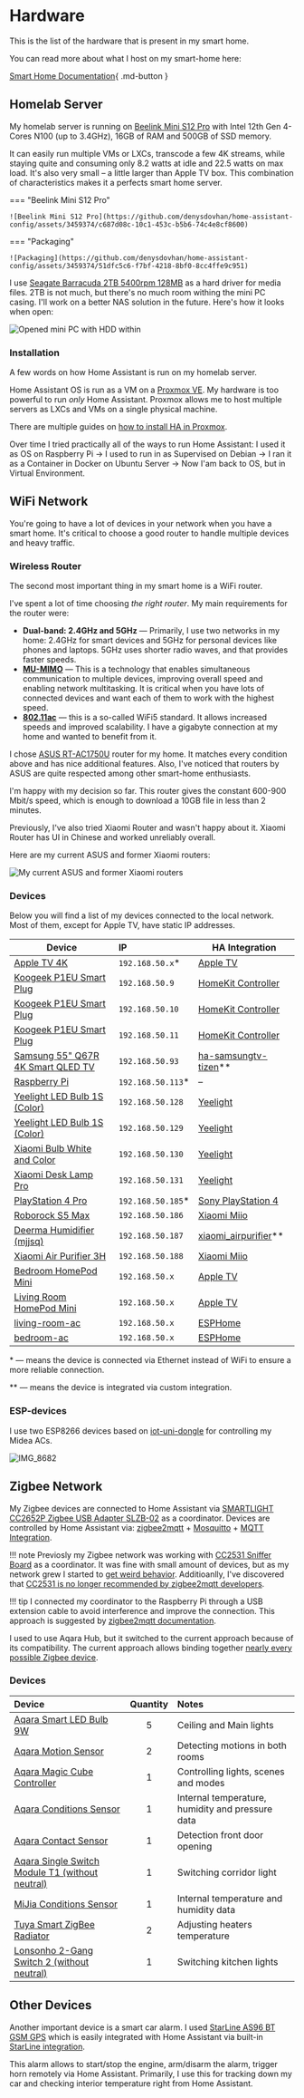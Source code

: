 # Hardware

This is the list of the hardware that is present in my smart home.

You can read more about what I host on my smart-home here:

[Smart Home Documentation](https://denysdovhan.com/smart-home){ .md-button }

## Homelab Server

My homelab server is running on [Beelink Mini S12 Pro](https://www.aliexpress.com/item/1005005200158913.html) with Intel 12th Gen 4-Cores N100 (up to 3.4GHz), 16GB of RAM and 500GB of SSD memory.

It can easily run multiple VMs or LXCs, transcode a few 4K streams, while staying quite and consuming only 8.2 watts at idle and 22.5 watts on max load. It's also very small – a little larger than Apple TV box. This combination of characteristics makes it a perfects smart home server.

=== "Beelink Mini S12 Pro"

    ![Beelink Mini S12 Pro](https://github.com/denysdovhan/home-assistant-config/assets/3459374/c687d08c-10c1-453c-b5b6-74c4e8cf8600)

=== "Packaging"

    ![Packaging](https://github.com/denysdovhan/home-assistant-config/assets/3459374/51dfc5c6-f7bf-4218-8bf0-8cc4ffe9c951)

I use [Seagate Barracuda 2TB 5400rpm 128MB](https://www.amazon.com/Seagate-BarraCuda-Internal-2-5-Inch-ST2000LM015/dp/B01LX13P71?th=1) as a hard driver for media files. 2TB is not much, but there's no much room withing the mini PC casing. I'll work on a better NAS solution in the future. Here's how it looks when open:

![Opened mini PC with HDD within](https://github.com/denysdovhan/home-assistant-config/assets/3459374/975dfa43-878d-4dec-8987-6f981a6bc814)

### Installation

A few words on how Home Assistant is run on my homelab server.

Home Assistant OS is run as a VM on a [Proxmox VE](https://www.proxmox.com/en/). My hardware is too powerful to run _only_ Home Assistant. Proxmox allows me to host multiple servers as LXCs and VMs on a single physical machine.

There are multiple guides on [how to install HA in Proxmox](https://www.youtube.com/results?search_query=home+assistant+proxmox+install).

Over time I tried practically all of the ways to run Home Assistant: I used it as OS on Raspberry Pi → I used to run in as Supervised on Debian → I ran it as a Container in Docker on Ubuntu Server → Now I'am back to OS, but in Virtual Environment.

## WiFi Network

You're going to have a lot of devices in your network when you have a smart home. It's critical to choose a good router to handle multiple devices and heavy traffic.

### Wireless Router

The second most important thing in my smart home is a WiFi router.

I've spent a lot of time choosing _the right router_. My main requirements for the router were:

- **Dual-band: 2.4GHz and 5GHz** — Primarily, I use two networks in my home: 2.4GHz for smart devices and 5GHz for personal devices like phones and laptops. 5GHz uses shorter radio waves, and that provides faster speeds.
- [**MU-MIMO**](https://en.wikipedia.org/wiki/Multi-user_MIMO) — This is a technology that enables simultaneous communication to multiple devices, improving overall speed and enabling network multitasking. It is critical when you have lots of connected devices and want each of them to work with the highest speed.
- [**802.11ac**](https://en.wikipedia.org/wiki/IEEE_802.11ac-2013) — this is a so-called WiFi5 standard. It allows increased speeds and improved scalability. I have a gigabyte connection at my home and wanted to benefit from it.

I chose [ASUS RT-AC1750U](https://www.asus.com/Networking-IoT-Servers/WiFi-Routers/ASUS-WiFi-Routers/RT-AC1750U/) router for my home. It matches every condition above and has nice additional features. Also, I've noticed that routers by ASUS are quite respected among other smart-home enthusiasts.

I'm happy with my decision so far. This router gives the constant 600-900 Mbit/s speed, which is enough to download a 10GB file in less than 2 minutes.

Previously, I've also tried Xiaomi Router and wasn't happy about it. Xiaomi Router has UI in Chinese and worked unreliably overall.

Here are my current ASUS and former Xiaomi routers:

![My current ASUS and former Xiaomi routers](https://user-images.githubusercontent.com/3459374/109073645-56cdd480-76ff-11eb-86ac-0f659381becf.jpeg)

### Devices

Below you will find a list of my devices connected to the local network. Most of them, except for Apple TV, have static IP addresses.

| Device                                       | IP                 | HA Integration                |
| -------------------------------------------- | :----------------- | ----------------------------- |
| [Apple TV 4K][apple-tv]                      | `192.168.50.x`\*   | [Apple TV][ha-apple-tv]       |
| [Koogeek P1EU Smart Plug][koogeek-p1]        | `192.168.50.9`     | [HomeKit Controller][homekit] |
| [Koogeek P1EU Smart Plug][koogeek-p1]        | `192.168.50.10`    | [HomeKit Controller][homekit] |
| [Koogeek P1EU Smart Plug][koogeek-p1]        | `192.168.50.11`    | [HomeKit Controller][homekit] |
| [Samsung 55" Q67R 4K Smart QLED TV][tv]      | `192.168.50.93`    | [ha-samsungtv-tizen]\*\*      |
| [Raspberry Pi][pi]                           | `192.168.50.113`\* | –                             |
| [Yeelight LED Bulb 1S (Color)][yeelight-1s]  | `192.168.50.128`   | [Yeelight][yeelight]          |
| [Yeelight LED Bulb 1S (Color)][yeelight-1s]  | `192.168.50.129`   | [Yeelight][yeelight]          |
| [Xiaomi Bulb White and Color][yeelight-bulb] | `192.168.50.130`   | [Yeelight][yeelight]          |
| [Xiaomi Desk Lamp Pro][desk-lamp]            | `192.168.50.131`   | [Yeelight][yeelight]          |
| [PlayStation 4 Pro][ps4]                     | `192.168.50.185`\* | [Sony PlayStation 4][ha-ps4]  |
| [Roborock S5 Max][roborock]                  | `192.168.50.186`   | [Xiaomi Miio][xiaomi-miio]    |
| [Deerma Humidifier (mjjsq)][humidifier]      | `192.168.50.187`   | [xiaomi_airpurifier]\*\*      |
| [Xiaomi Air Purifier 3H][air-purifier]       | `192.168.50.188`   | [Xiaomi Miio][xiaomi-miio]    |
| [Bedroom HomePod Mini][homepod-mini]         | `192.168.50.x`     | [Apple TV][ha-apple-tv]       |
| [Living Room HomePod Mini][homepod-mini]     | `192.168.50.x`     | [Apple TV][ha-apple-tv]       |
| [living-room-ac](#esp-devices)               | `192.168.50.x`     | [ESPHome][esphome]            |
| [bedroom-ac](#esp-devices)                   | `192.168.50.x`     | [ESPHome][esphome]            |

\* — means the device is connected via Ethernet instead of WiFi to ensure a more reliable connection.

\*\* — means the device is integrated via custom integration.

### ESP-devices

I use two ESP8266 devices based on [iot-uni-dongle](https://github.com/dudanov/iot-uni-dongle) for controlling my Midea ACs.

![IMG_8682](https://user-images.githubusercontent.com/3459374/134776312-a3f4eb00-fd78-46bf-8e9c-74c8a124bfa6.jpeg)

<!-- Devices -->

[apple-tv]: https://www.apple.com/apple-tv-4k/
[koogeek-p1]: https://www.koogeek.com/p-p1eu.html
[tv]: https://www.samsung.com/ua/tvs/qled-tv/q67r-55-inch-qled-4k-smart-tv-qe55q67rauxua/
[pi]: https://www.raspberrypi.org/products/raspberry-pi-4-model-b/
[yeelight-1s]: https://www.yeelight.com/en_US/product/lemon2-color
[yeelight-bulb]: https://www.aliexpress.com/item/1005001870039407.html
[desk-lamp]: https://www.aliexpress.com/item/33045143366.html
[ps4]: https://www.playstation.com/en-us/ps4/ps4-pro/
[roborock]: https://us.roborock.com/pages/roborock-s5-max
[humidifier]: https://www.aliexpress.com/item/4000056420604.html
[air-purifier]: https://www.mi.com/global/mi-air-purifier-3H
[homepod-mini]: https://www.apple.com/homepod-mini/

<!-- Integrations -->

[homekit]: https://www.home-assistant.io/integrations/homekit_controller/
[yeelight]: https://www.home-assistant.io/integrations/yeelight/
[ha-ps4]: https://www.home-assistant.io/integrations/ps4/
[cast]: https://www.home-assistant.io/integrations/cast/
[xiaomi-miio]: https://www.home-assistant.io/integrations/xiaomi_miio/
[xiaomi_airpurifier]: https://github.com/syssi/xiaomi_airpurifier
[ha-apple-tv]: https://www.home-assistant.io/integrations/apple_tv/
[ha-samsungtv-tizen]: https://github.com/jaruba/ha-samsungtv-tizen
[esphome]: https://www.home-assistant.io/integrations/esphome/

## Zigbee Network

My Zigbee devices are connected to Home Assistant via [SMARTLIGHT CC2652P Zigbee USB Adapter SLZB-02](https://smartlight.me/smart-home-devices/zigbee-devices/zigbee-coordinator-v4-cc2652p) as a coordinator. Devices are controlled by Home Assistant via: [zigbee2mqtt](https://www.zigbee2mqtt.io/) + [Mosquitto](https://mosquitto.org/) + [MQTT Integration](https://www.home-assistant.io/integrations/mqtt/).

<!-- prettier-ignore -->
!!! note
    Previosly my Zigbee network was working with [CC2531 Sniffer Board](https://www.aliexpress.com/item/4000059514865.html) as a coordinator.
    It was fine with small amount of devices, but as my network grew I started to [get weird behavior](https://github.com/home-assistant/core/issues/52301).
    Additioanlly, I've discovered that [CC2531 is no longer recommended by zigbee2mqtt developers](https://www.zigbee2mqtt.io/guide/adapters/#not-recommended).

<!-- prettier-ignore -->
!!! tip
    I connected my coordinator to the Raspberry Pi through a USB extension cable to avoid interference and improve the connection.
    This approach is suggested by [zigbee2mqtt documentation](https://www.zigbee2mqtt.io/information/FAQ.html#interview-fails).

I used to use Aqara Hub, but it switched to the current approach because of its compatibility. The current approach allows binding together [nearly every possible Zigbee device](https://www.zigbee2mqtt.io/information/supported_devices.html).

### Devices

| Device                                                         | Quantity | Notes                                            |
| :------------------------------------------------------------- | :------: | :----------------------------------------------- |
| [Aqara Smart LED Bulb 9W][aqara-bulb]                          |    5     | Ceiling and Main lights                          |
| [Aqara Motion Sensor][aqara-motion]                            |    2     | Detecting motions in both rooms                  |
| [Aqara Magic Cube Controller][aqara-cube]                      |    1     | Controlling lights, scenes and modes             |
| [Aqara Conditions Sensor][aqara-conditions]                    |    1     | Internal temperature, humidity and pressure data |
| [Aqara Contact Sensor][aqara-contact]                          |    1     | Detection front door opening                     |
| [Aqara Single Switch Module T1 (without neutral)][aqara-relay] |    1     | Switching corridor light                         |
| [MiJia Conditions Sensor][mija-conditions]                     |    1     | Internal temperature and humidity data           |
| [Tuya Smart ZigBee Radiator][tuya-trv]                         |    2     | Adjusting heaters temperature                    |
| [Lonsonho 2-Gang Switch 2 (without neutral)][lonsonho-switch]  |    1     | Switching kitchen lights                         |

<!-- Devices -->

[aqara-bulb]: https://www.aliexpress.com/item/33005500098.html
[aqara-motion]: https://www.aliexpress.com/item/32975225751.html
[aqara-cube]: https://www.aliexpress.com/item/32986728343.html
[aqara-conditions]: https://www.aliexpress.com/item/32990414707.html
[aqara-contact]: https://www.aliexpress.com/item/32991903307.html
[aqara-relay]: https://www.zigbee2mqtt.io/devices/DLKZMK12LM.html
[mija-conditions]: https://www.aliexpress.com/item/32870614227.html
[tuya-trv]: https://a.aliexpress.com/_ApW4sD
[lonsonho-switch]: https://www.aliexpress.com/item/4001178298316.html

## Other Devices

Another important device is a smart car alarm. I used [StarLine AS96 BT GSM GPS](https://starline-sales.eu/Car-Alarms/starline-as96-bt-gsm-gps) which is easily integrated with Home Assistant via built-in [StarLine integration](https://www.home-assistant.io/integrations/starline/).

This alarm allows to start/stop the engine, arm/disarm the alarm, trigger horn remotely via Home Assistant. Primarily, I use this for tracking down my car and checking interior temperature right from Home Assistant.
